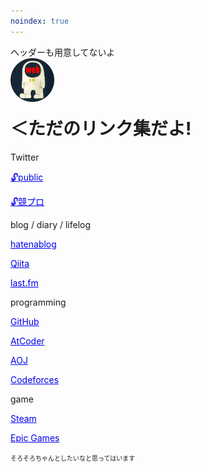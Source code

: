```yaml
---
noindex: true
---
```


<style>
li#dark-mode-toggle {
    display: none;
}
</style>
<div class="body">
    <template shadowrootmode="open">
        <meta name="robots" content="noindex, nofollow">
        <meta charset="utf-8">
        <meta name="viewport" content="width=device-width, user-scalable=no, initial-scale=1.0, viewport-fit=cover">
        <title>hals.one - めいんぺーじ</title>
        <meta name="keywords" content="">
        <link rel="preconnect" href="https://fonts.googleapis.com">
        <link rel="preconnect" href="https://fonts.gstatic.com" crossorigin>
        <link href="https://fonts.googleapis.com/css2?family=Kiwi+Maru&display=swap" rel="stylesheet">
        <link href="./stylesheets/style.css" rel="stylesheet" type="text/css">
        <script type="text/javascript" src="./libraries/p5.js"></script>
        <script type="text/javascript" src="./scripts/sketch.js"></script>
        <script type="text/javascript" src="./scripts/script.js"></script>
        <header>ヘッダーも用意してないよ</header>
        <div class="section">
            <img id="webM" src="./images/circleM.png" alt="顔にwebと書かれた謎の生き物" title="ぼく" width="70vw" height="70vw">
            <h1>＜ただのリンク集だよ!</h1>
        </div>
        <div>Twitter</div>
        <div class="section">
            <p><a href="https://twitter.com/Hals_SC">🔓public</a></p>
            <p><a href="https://twitter.com/Hals_AC">🔓競プロ</a></p>
        </div>
        <div>blog / diary / lifelog</div>
        <div class="section">
            <p><a href="https://halss.hatenablog.com/">hatenablog</a></p>
            <p><a href="https://qiita.com/OneHalsOne">Qiita</a></p>
            <p><a href="https://www.last.fm/user/KawaiiHack">last.fm</a></p>
        </div>
        <div>programming</div>
        <div class="section">
            <p><a href="https://github.com/iharuki79/">GitHub</a></p>
            <p><a href="https://atcoder.jp/users/hals">AtCoder</a></p>
            <p><a href="https://onlinejudge.u-aizu.ac.jp/status/users/hals">AOJ</a></p>
            <p><a href="https://codeforces.com/profile/hals">Codeforces</a></p>
        </div>
        <div>game</div>
        <div class="section">
            <p><a href="https://steamcommunity.com/profiles/76561199071052921/">Steam</a></p>
            <p><a href="https://store.epicgames.com/ja/u/ae2ec5a53a7549c8b013c85b2a7a10b2">Epic Games</a></p>
        </div>
        <footer>
            <font size=1>そろそろちゃんとしたいなと思ってはいます</font>
        </footer>
    </template>
</div>
